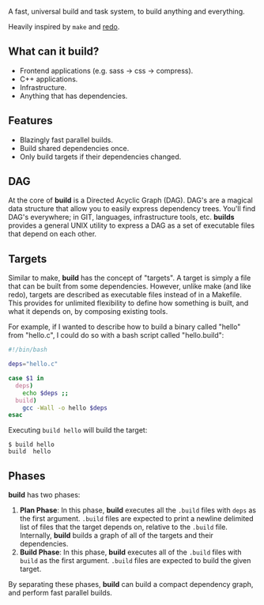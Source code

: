 A fast, universal build and task system, to build anything and everything.

Heavily inspired by `make` and [redo](https://github.com/apenwarr/redo).

## What can it build?

* Frontend applications (e.g. sass -> css -> compress).
* C++ applications.
* Infrastructure.
* Anything that has dependencies.

## Features

* Blazingly fast parallel builds.
* Build shared dependencies once.
* Only build targets if their dependencies changed.

## DAG

At the core of **build** is a Directed Acyclic Graph (DAG). DAG's are a magical data structure that allow you to easily express dependency trees. You'll find DAG's everywhere; in GIT, languages, infrastructure tools, etc. **builds** provides a general UNIX utility to express a DAG as a set of executable files that depend on each other.

## Targets

Similar to make, **build** has the concept of "targets". A target is simply a file that can be built from some dependencies. However, unlike make (and like redo), targets are described as executable files instead of in a Makefile. This provides for unlimited flexibility to define how something is built, and what it depends on, by composing existing tools.

For example, if I wanted to describe how to build a binary called "hello" from "hello.c", I could do so with a bash script called "hello.build":


```bash
#!/bin/bash

deps="hello.c"

case $1 in
  deps)
    echo $deps ;;
  build)
    gcc -Wall -o hello $deps
esac
```

Executing `build hello` will build the target:

```$
$ build hello
build  hello
```

## Phases

**build** has two phases:

1. **Plan Phase**: In this phase, **build** executes all the `.build` files with `deps` as the first argument. `.build` files are expected to print a newline delimited list of files that the target depends on, relative to the `.build` file. Internally, **build** builds a graph of all of the targets and their dependencies.
2. **Build Phase**: In this phase, **build** executes all of the `.build` files with `build` as the first argument. `.build` files are expected to build the given target.

By separating these phases, **build** can build a compact dependency graph, and perform fast parallel builds.
